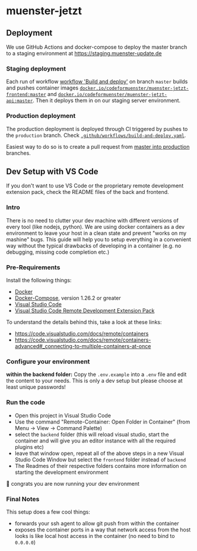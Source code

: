 # muenster-jetzt

## Deployment

We use GitHub Actions and docker-compose to deploy the master branch to a staging environment at <https://staging.muenster-update.de>

### Staging deployment

Each run of workflow [workflow 'Build and deploy'] on branch `master` builds and pushes container images [`docker.io/codeformuenster/muenster-jetzt-frontend:master`](https://hub.docker.com/r/codeformuenster/muenster-jetzt-frontend) and [`docker.io/codeformuenster/muenster-jetzt-api:master`](https://hub.docker.com/r/codeformuenster/muenster-jetzt-api). Then it deploys them in on our staging server environment.

### Production deployment

The production deployment is deployed through CI triggered by pushes to the `production` branch. Check [`.github/workflows/build-and-deploy.yaml`](https://github.com/codeformuenster/muenster-jetzt/blob/master/.github/workflows/build-and-deploy.yaml).

Easiest way to do so is to create a pull request from [master into production](https://github.com/codeformuenster/muenster-jetzt/compare/production...master) branches.

## Dev Setup with VS Code

If you don't want to use VS Code or the proprietary remote development extension pack, check the README files of the back and frontend.

### Intro

There is no need to clutter your dev machine with different versions of every tool (like nodejs, python).
We are using docker containers as a dev environment to leave your host in a clean state and prevent "works on my mashine" bugs.
This guide will help you to setup everything in a convenient way without the typical drawbacks of developing in a container (e.g. no debugging, missing code completion etc.)

### Pre-Requirements

Install the following things:

* [Docker](https://www.docker.com/)
* [Docker-Compose](https://docs.docker.com/compose/), version 1.26.2 or greater
* [Visual Studio Code](https://code.visualstudio.com/)
* [Visual Studio Code Remote Development Extension Pack](https://marketplace.visualstudio.com/items?itemName=ms-vscode-remote.vscode-remote-extensionpack)

To understand the details behind this, take a look at these links:

* <https://code.visualstudio.com/docs/remote/containers>
* <https://code.visualstudio.com/docs/remote/containers-advanced#_connecting-to-multiple-containers-at-once>

### Configure your environment

**within the backend folder:** Copy the `.env.example` into a `.env` file and edit the content to your needs. This is only a dev setup but please choose at least unique passwords!

### Run the code

* Open this project in Visual Studio Code
* Use the command "Remote-Container: Open Folder in Container" (from Menu -> View -> Command Palette)
* select the `backend` folder (this will reload visual studio, start the container and will give you an editor instance with all the required plugins etc)
* leave that window open, repeat all of the above steps in a new Visual Studio Code Window but select the `frontend` folder instead of `backend`
* The Readmes of their respective folders contains more information on starting the development environment

🎉 congrats you are now running your dev environment

### Final Notes

This setup does a few cool things:

* forwards your ssh agent to allow git push from within the container
* exposes the container ports in a way that network access from the host looks is like local host access in the container (no need to bind to `0.0.0.0`)

[workflow 'Build and deploy']: .github/workflows/build-and-deploy.yaml
